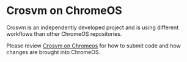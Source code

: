 # Crosvm on ChromeOS

Crosvm is an independently developed project and is using different workflows than other ChromeOS
repositories.

Please review [Crosvm on Chromeos](https://google.github.io/crosvm/integration/chromeos.html) for
how to submit code and how changes are brought into ChromeOS.
